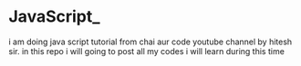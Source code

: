 # JavaScript_
i am doing java script tutorial from chai aur code youtube channel by hitesh sir. in this repo i will going to post all my codes i will learn during this time
